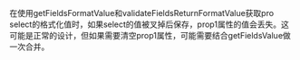 在使用getFieldsFormatValue和validateFieldsReturnFormatValue获取pro select的格式化值时，如果select的值被叉掉后保存，prop1属性的值会丢失。这可能是正常的设计，但如果需要清空prop1属性，可能需要结合getFieldsValue做一次合并。
